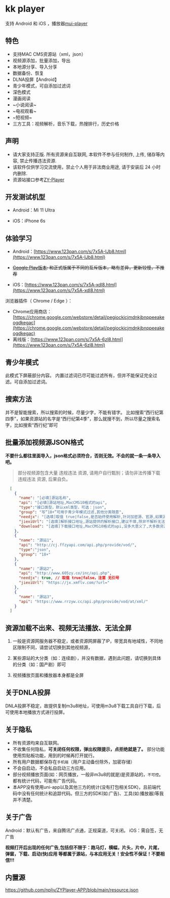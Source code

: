 # kk player

支持 Android 和 iOS ，播放器[mui-player](https://github.com/muiplayer/hello-muiplayer)

## 特色

* 支持MAC CMS资源站（xml，json）
* 视频源添加，批量添加，导出
* 本地源分享、导入分享
* 数据备份、恢复
* DLNA投屏【Android】
* 青少年模式，可自添加过滤词
* 深色模式
* 漫画阅读
* ~小说阅读~
* ~电视观看~
* ~短视频~
* 三方工具：视频解析，音乐下载，热搜排行，历史价格

## 声明

* 请大家支持正版. 所有资源来自互联网, 本软件不参与任何制作, 上传, 储存等内容, 禁止传播违法资源.
* 该软件仅供学习交流使用，禁止个人用于非法商业用途, 请于安装后 24 小时内删除.
* 资源站接口参考[ZY-Player](https://github.com/Hunlongyu/ZY-Player)

## 开发测试机型

* Android：Mi 11 Ultra

* iOS：iPhone 6s


## 体验学习

* Android：[https://www.123pan.com/s/7x5A-IJb8.html](https://www.123pan.com/s/7x5A-IJb8.html)

* ~~[Google Play版本](https://play.google.com/store/apps/details?id=cn.xuehuayu.player): 和正式版属于不同的互斥版本，略有差异，更新较慢，不推荐~~

* iOS：[https://www.123pan.com/s/7x5A-xdl8.html](https://www.123pan.com/s/7x5A-xdl8.html)

浏览器插件（ Chrome / Edge ）：
  * Chrome应用商店：[https://chrome.google.com/webstore/detail/pegiockicjmdnkjbnppeeakeogdkegac](https://chrome.google.com/webstore/detail/pegiockicjmdnkjbnppeeakeogdkegac)
  * 离线版：[https://www.123pan.com/s/7x5A-6zl8.html](https://www.123pan.com/s/7x5A-6zl8.html)

## 青少年模式
此模式下屏蔽部分内容。
内置过滤词已尽可能过滤所有，但并不能保证完全过滤。可自添加过滤词。

## 搜索方法
并不是智能搜索，所以搜索的时候，尽量少字，不能有错字。
比如搜索“西行纪第四季”，如果资源站的名字是“西行纪第4季”，那么就搜不到，所以尽量之搜索名字，比如搜索“西行纪”即可

## 批量添加视频源JSON格式
  
  **不要什么都往里面导入，json格式必须符合，否则无效。不会的就一条一条导入吧。**

  >部分视频源包含大量 违规违法 资源, 请用户自行甄别；请勿非法传播下载 违规违法 资源, 后果自负。

```json
  [
    {
      "name": "[必填]源站名称",
      "api": "[必填]源站地址,MacCMS10格式的api",
      "type":"接口类型，默认xml类型，可选：json",
      "group": "写“18+”可用于青少年模式过滤,其他分类随意",
      "needjx": "[选填]取值 true|false,是否始终使用解析,针对加密源、官源,如果源站有m3u8格式,则为false,源站如果有m3u8加速解析接口直接填写jiexiUrl即可",
      "jiexiUrl": "[选填]解析接口地址,源站提供的解析接口,建议不填,除非不解析无法播放",
      "download": "[选填]下载接口地址,MacCMS10格式的api,没多大意义了,大多数资源站已不提供下载"
    },
    {
      "name": "源站1",
      "api": "http://cj.ffzyapi.com/api.php/provide/vod/",
      "type":"json",
      "group": "18+"
    },
    {
      "name": "源站2",
      "api": "http://www.605zy.co/inc/api.php",
      "needjx": true, // 取值 true|false，注意 无引号
      "jiexiUrl": "https://jx.xmflv.com/?url="
    },
    {
      "name": "源站3",
      "api": "https://www.rrzyw.cc/api.php/provide/vod/at/xml/"
    }
  ]
```

## 资源加载不出来、视频无法播放、无法全屏

  1. 一般是资源网服务器不稳定，或者资源网屏蔽了IP，带宽具有地域性，不同地区限制不同，请尝试切换到其他视频源，

  2. 某些源站的大分类（如：连续剧），并没有数据，遇到此问题，请切换到具体的分类（如：国产剧）即可

  3. 视频播放页面和播放器本身都是全屏

## 关于DNLA投屏

DNLA投屏不稳定，故提供复制m3u8地址，可使用m3u8下载工具自行下载，后可使用本地播放方式进行投屏。

## 关于隐私

* 所有资源均来自互联网。
* 不收集任何隐私，**可关闭任何权限，弹出权限提示，点拒绝就是了。** 部分功能使用剪贴板功能，用到的时候再打开就行。
* 所有用户数据都保存在`手机端`（用户主动备份除外，加密存储）
* 不会自启动，不会私自启动三方应用。
* 部分视频播放页面(如：网页播放，一般非m3u8的就是)是资源站的，`不可控`。都有统计代码，可能有广告代码。
* 本APP没有使用uni-app以及其他三方的统计(没有打包相关SDK)，且前端代码中没有任何统计和追踪代码。但三方的SDK(如:广告)、工具(如:播放器)等我并不清楚。

## 关于广告

Android：默认有广告，来自腾讯广点通，正规渠道，可关闭。
iOS：需自签，无广告

**视频打开后出现的任何广告,包括但不限于：跑马灯，横幅，片头，片中，片尾，弹窗，下载、启动(快)应用 等都属于源站，与本应用无关！安全性不保证！不要相信!!!**


## 内置源

https://github.com/npljy/ZYPlayer-APP/blob/main/resource.json
